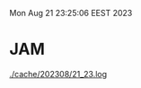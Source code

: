 Mon Aug 21 23:25:06 EEST 2023
# JAM
<a href='./cache/202308/21_23.log'>./cache/202308/21_23.log</a>
